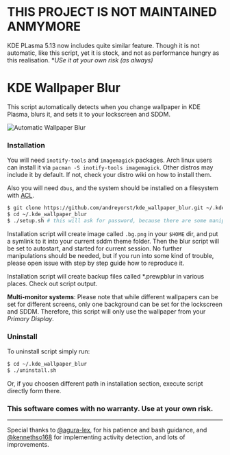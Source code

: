 # THIS PROJECT IS NOT MAINTAINED ANMYMORE

KDE PLasma 5.13 now includes quite similar feature. Though it is not automatic, like this script, yet it is stock, and not as performance hungry as this realisation. **USe it at your own risk (as always)*

# 

# KDE Wallpaper Blur

This script automatically detects when you change wallpaper in KDE Plasma, blurs it, and sets it to your lockscreen and SDDM.

![Automatic Wallpaper Blur](demonstration.gif)

### Installation

You will need `inotify-tools` and `imagemagick` packages. Arch linux users can install it via `pacman -S inotify-tools imagemagick`. Other distros may include it by default. If not, check your distro wiki on how to install them.

Also you will need `dbus`, and the system should be installed on a filesystem with [ACL](https://wiki.archlinux.org/index.php/Access_Control_Lists).

```bash
$ git clone https://github.com/andreyorst/kde_wallpaper_blur.git ~/.kde_wallpaper_blur
$ cd ~/.kde_wallpaper_blur
$ ./setup.sh # this will ask for password, because there are some manipulations with SDDM files, wich requires root access
```

Installation script will create image called `.bg.png` in your `$HOME` dir, and put a symlink to it into your current sddm theme folder. Then the blur script will be set to autostart, and started for current session.
No further manipulations should be needed, but if you run into some kind of trouble, please open issue with step by step guide how to reproduce it.

Installation script will create backup files called \*.prewpblur in various places. Check out script output.

**Multi-monitor systems**: Please note that while different wallpapers can be set for different screens, only one background can be set for the lockscreen and SDDM. Therefore, this script will only use the wallpaper from your *Primary Display*.

### Uninstall

To uninstall script simply run:

```bash
$ cd ~/.kde_wallpaper_blur
$ ./uninstall.sh
```

Or, if you choosen different path in installation section, execute script directly form there.

### This software comes with no warranty. Use at your own risk.

---

Special thanks to [@agura-lex](https://github.com/agura-lex), for his patience and bash guidance, and [@kennethso168](https://github.com/kennethso168) for implementing activity detection, and lots of improvements.
